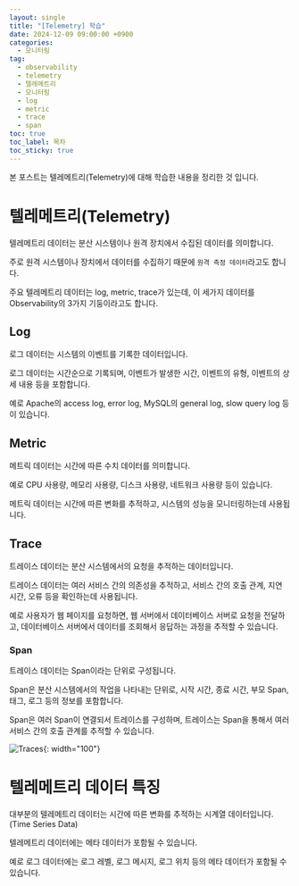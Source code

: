 ```yaml
---
layout: single
title: "[Telemetry] 학습"
date: 2024-12-09 09:00:00 +0900
categories: 
  - 모니터링
tag: 
  - observability
  - telemetry
  - 텔레메트리
  - 모니터링
  - log
  - metric
  - trace
  - span
toc: true
toc_label: 목차
toc_sticky: true
---
```


본 포스트는 텔레메트리(Telemetry)에 대해 학습한 내용을 정리한 것 입니다.

# 텔레메트리(Telemetry)

텔레메트리 데이터는 분산 시스템이나 원격 장치에서 수집된 데이터를 의미합니다.

주로 원격 시스템이나 장치에서 데이터를 수집하기 때문에 `원격 측정 데이터`라고도 합니다.

주요 텔레메트리 데이터는 log, metric, trace가 있는데, 이 세가지 데이터를 Observability의 3가지 기둥이라고도 합니다.

## Log

로그 데이터는 시스템의 이벤트를 기록한 데이터입니다.

로그 데이터는 시간순으로 기록되며, 이벤트가 발생한 시간, 이벤트의 유형, 이벤트의 상세 내용 등을 포함합니다.

예로 Apache의 access log, error log, MySQL의 general log, slow query log 등이 있습니다.

## Metric

메트릭 데이터는 시간에 따른 수치 데이터를 의미합니다.

예로 CPU 사용량, 메모리 사용량, 디스크 사용량, 네트워크 사용량 등이 있습니다.

메트릭 데이터는 시간에 따른 변화를 추적하고, 시스템의 성능을 모니터링하는데 사용됩니다.

## Trace

트레이스 데이터는 분산 시스템에서의 요청을 추적하는 데이터입니다.

트레이스 데이터는 여러 서비스 간의 의존성을 추적하고, 서비스 간의 호출 관계, 지연 시간, 오류 등을 확인하는데 사용됩니다.

예로 사용자가 웹 페이지를 요청하면, 웹 서버에서 데이터베이스 서버로 요청을 전달하고, 데이터베이스 서버에서 데이터를 조회해서 응답하는 과정을 추적할 수 있습니다.

### Span

트레이스 데이터는 Span이라는 단위로 구성됩니다.

Span은 분산 시스템에서의 작업을 나타내는 단위로, 시작 시간, 종료 시간, 부모 Span, 태그, 로그 등의 정보를 포함합니다.

Span은 여러 Span이 연결되서 트레이스를 구성하며, 트레이스는 Span을 통해서 여러 서비스 간의 호출 관계를 추적할 수 있습니다.

![Traces](https://dt-cdn.net/images/distributed-traces-obs-1280-3f571c7197.png){: width="100"}

# 텔레메트리 데이터 특징

대부분의 텔레메트리 데이터는 시간에 따른 변화를 추적하는 시계열 데이터입니다. (Time Series Data)

텔레메트리 데이터에는 메타 데이터가 포함될 수 있습니다.

예로 로그 데이터에는 로그 레벨, 로그 메시지, 로그 위치 등의 메타 데이터가 포함될 수 있습니다.
